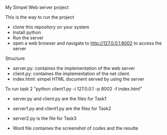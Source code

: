 My Simpel Web server project

This is the way to run the project
- clone this repository on your system
- Install python
- Run the server
- open a web browser and navigate to http://127.0.0.1:8002 to access the server

Structure
- server.py: containes the implementation of the web server
- client.py: containes the implementation of the net client.
- index.html: simpel HTML document served by using the server

To run task 2 "python client1.py -i 127.0.0.1 -p 8002 -f index.html"
- server.py and client.py are the files for Task1
- server1.py and client1.py are the files for Task2
- server2.py is the file for Task3

- Word file containes the screenshot of codes and the resulte
